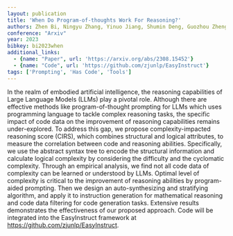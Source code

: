 ```yaml
---
layout: publication
title: 'When Do Program-of-thoughts Work For Reasoning?'
authors: Zhen Bi, Ningyu Zhang, Yinuo Jiang, Shumin Deng, Guozhou Zheng, Huajun Chen
conference: "Arxiv"
year: 2023
bibkey: bi2023when
additional_links:
  - {name: "Paper", url: 'https://arxiv.org/abs/2308.15452'}
  - {name: "Code", url: 'https://github.com/zjunlp/EasyInstruct'}
tags: ['Prompting', 'Has Code', 'Tools']
---
```

In the realm of embodied artificial intelligence, the reasoning capabilities
of Large Language Models (LLMs) play a pivotal role. Although there are
effective methods like program-of-thought prompting for LLMs which uses
programming language to tackle complex reasoning tasks, the specific impact of
code data on the improvement of reasoning capabilities remains under-explored.
To address this gap, we propose complexity-impacted reasoning score (CIRS),
which combines structural and logical attributes, to measure the correlation
between code and reasoning abilities. Specifically, we use the abstract syntax
tree to encode the structural information and calculate logical complexity by
considering the difficulty and the cyclomatic complexity. Through an empirical
analysis, we find not all code data of complexity can be learned or understood
by LLMs. Optimal level of complexity is critical to the improvement of
reasoning abilities by program-aided prompting. Then we design an
auto-synthesizing and stratifying algorithm, and apply it to instruction
generation for mathematical reasoning and code data filtering for code
generation tasks. Extensive results demonstrates the effectiveness of our
proposed approach. Code will be integrated into the EasyInstruct framework at
https://github.com/zjunlp/EasyInstruct.
